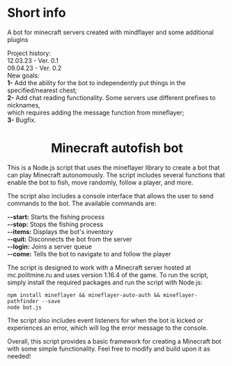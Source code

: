 # Short info
A bot for minecraft servers created with mindflayer and some additional plugins

Project history: <br>
12.03.23 - Ver. 0.1 <br>
09.04.23 - Ver. 0.2 <br>
New goals:<br>
<strong>1-</strong> Add the ability for the bot to independently put things in the specified/nearest chest;<br>
<strong>2-</strong> Add chat reading functionality. Some servers use different prefixes to nicknames, <br>
which requires adding the message function from mineflayer; <br>
<strong>3-</strong> Bugfix.

<h1 align="center">Minecraft autofish bot</h1> 

This is a Node.js script that uses the mineflayer library to create a bot that can play Minecraft autonomously. The script includes several functions that enable the bot to fish, move randomly, follow a player, and more.

The script also includes a console interface that allows the user to send commands to the bot. The available commands are:

<strong>--start:</strong> Starts the fishing process <br>
<strong>--stop:</strong> Stops the fishing process <br>
<strong>--items:</strong> Displays the bot's inventory <br>
<strong>--quit:</strong> Disconnects the bot from the server <br>
<strong>--login:</strong> Joins a server queue  <br>
<strong>--come:</strong> Tells the bot to navigate to and follow the player  <br>

The script is designed to work with a Minecraft server hosted at mc.politmine.ru and uses version 1.16.4 of the game. To run the script, simply install the required packages and run the script with Node.js:
```
npm install mineflayer && mineflayer-auto-auth && mineflayer-pathfinder --save
node bot.js
```
The script also includes event listeners for when the bot is kicked or experiences an error, which will log the error message to the console.

Overall, this script provides a basic framework for creating a Minecraft bot with some simple functionality. Feel free to modify and build upon it as needed!
